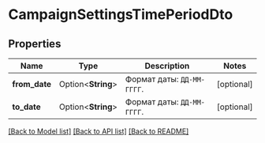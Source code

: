 # CampaignSettingsTimePeriodDto

## Properties

Name | Type | Description | Notes
------------ | ------------- | ------------- | -------------
**from_date** | Option<**String**> | Формат даты: `ДД-ММ-ГГГГ`.  | [optional]
**to_date** | Option<**String**> | Формат даты: `ДД-ММ-ГГГГ`.  | [optional]

[[Back to Model list]](../README.md#documentation-for-models) [[Back to API list]](../README.md#documentation-for-api-endpoints) [[Back to README]](../README.md)


